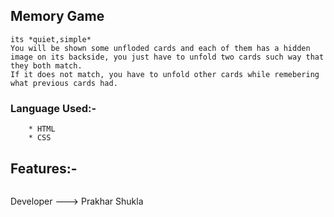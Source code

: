 ## Memory Game

```I guess you might have come across this game before also,
its *quiet,simple*
You will be shown some unfloded cards and each of them has a hidden image on its backside, you just have to unfold two cards such way that they both match.
If it does not match, you have to unfold other cards while remebering what previous cards had.
```

### Language Used:-
``` * JQuery
    * HTML
    * CSS
```
## Features:-
```This game is built for both mobile view and desktop view
```

Developer --->
Prakhar Shukla